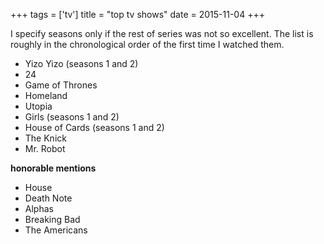+++
tags = ['tv']
title = "top tv shows"
date = 2015-11-04
+++

I specify seasons only if the rest of series was not so excellent. The
list is roughly in the chronological order of the first time I watched
them.

-   Yizo Yizo (seasons 1 and 2)
-   24
-   Game of Thrones
-   Homeland
-   Utopia
-   Girls (seasons 1 and 2)
-   House of Cards (seasons 1 and 2)
-   The Knick
-   Mr. Robot

**honorable mentions**

-   House
-   Death Note
-   Alphas
-   Breaking Bad
-   The Americans
